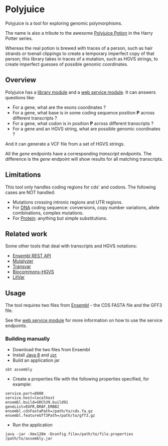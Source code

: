 # Polyjuice

Polyjuice is a tool for exploring genomic polymorphisms.

The name is also a tribute to the awesome [Polyjuice Potion](http://pottermore.wikia.com/wiki/Polyjuice_Potion) in the Harry Potter series.

Whereas the real potion is brewed with traces of a person, such as hair strands or toenail clippings to create a temporary imperfect copy of that person; this library takes in traces of a mutation, such as HGVS strings, to create imperfect guesses of possible genomic coordinates.


## Overview

Polyjuice has a [library module](potion) and a [web service module](phial). It can answers questions like:
  * For a gene, what are the exons coordinates ?
  * For a gene, what base is in some coding sequence position __P__ across different transcripts ?
  * For a gene, what codon is in position __P__ across different transcripts ?
  * For a gene and an HGVS string, what are possible genomic coordinates ?

And it can generate a VCF file from a set of HGVS strings.

All the *gene* endpoints have a corresponding *transcript* endpoints. The difference is the *gene* endpoint will show results for all matching transcripts.


## Limitations

This tool only handles coding regions for cds' and codons. The following cases are NOT handled:
  * Mutations crossing intronic regions and UTR regions.
  * For [DNA](http://varnomen.hgvs.org/recommendations/DNA/) coding sequence: conversions, copy number variations, allele combinations, complex mutations.
  * For [Protein](http://varnomen.hgvs.org/recommendations/protein/): anything but simple substitutions.


## Related work

Some other tools that deal with transcripts and HGVS notations:

  * [Ensembl REST API](http://rest.ensembl.org)
  * [Mutalyzer](https://www.mutalyzer.nl)
  * [Transvar](https://github.com/zwdzwd/transvar)
  * [Biocommons-HGVS](https://github.com/biocommons/hgvs)
  * [LitVar](https://www.ncbi.nlm.nih.gov/CBBresearch/Lu/Demo/LitVar)

## Usage

The tool requires two files from [Ensembl](https://uswest.ensembl.org/info/data/ftp/index.html) - the CDS FASTA file and the GFF3 file.

See the [web service module](phial) for more information on how to use the service endpoints.


### Building manually

  * Download the two files from Ensembl
  * Install [Java 8](https://docs.oracle.com/javase/8/docs/technotes/guides/install/install_overview.html) and [`sbt`](https://www.scala-sbt.org/download.html)
  * Build an application jar

```
sbt assembly
```

  * Create a properties file with the following properties specified, for example:

```
service.port=8080
service.host=localhost
ensembl.build=GRCh39.build91
geneList=EGFR,BRAF,ERBB2
ensembl.cdsFastaPath=/path/to/cds.fa.gz
ensembl.featureGff3Path=/path/to/gff3.gz
```

  * Run the application

```
java -jar -Xmx128m -Dconfig.file=/path/to/file.properties /path/to/assembly.jar
```
